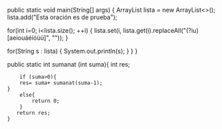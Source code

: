  public static void main(String[] args) {
       ArrayList<String> lista = new ArrayList<>();
       lista.add("Esta oración es de prueba");
       

for(int i=0; i<lista.size(); ++i) {
    lista.set(i, lista.get(i).replaceAll("(?iu)[aeiouáéíóúü]", ""));
}

for(String s : lista) {
    System.out.println(s);
}
    }
}  

public static int sumanat (int suma){
    int res;
    
        if (suma>0){
        res= suma+ sumanat(suma-1);    
    }
        else{
            return 0;
        }
       return res;
    }                                                             
